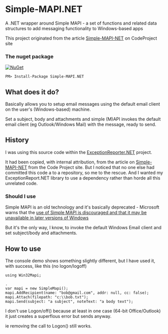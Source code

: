 # Simple-MAPI.NET
A .NET wrapper around Simple MAPI - a set of functions and related data structures to add messaging functionality to Windows-based apps

This project originated from the article [Simple-MAPI-NET](https://www.codeproject.com/Articles/2048/Simple-MAPI-NET) on CodeProject site

### The nuget package
 [![NuGet](https://img.shields.io/nuget/v/Simple-MAPI.NET.svg)](https://www.nuget.org/packages/Simple-MAPI.NET/)
```
PM> Install-Package Simple-MAPI.NET
```

## What does it do?

Basically allows you to setup email messages using the default email client on the user's (Windows-based) machine. 

Set a subject, body and attachments and simple (M)API invokes the default email client (eg Outlook/Windows Mail) with the message, ready to send.

## History

I was using this source code within the [ExceptionReporter.NET](https://github.com/PandaWood/ExceptionReporter.NET) project.

It had been copied, with internal attribution, from the article on [Simple-MAPI-NET](https://www.codeproject.com/Articles/2048/Simple-MAPI-NET) from the Code Project site. But I noticed that no one else had committed this code a to a repository, so me to the rescue. And I wanted my ExceptionReport.NET library to use a dependency rather than horde all this unrelated code.

### Should I use
Simple MAPI is an old technology and it's basically deprecated - Microsoft warns that the [use of Simple MAPI is discouraged and that it may be unavailable in later versions of Windows](https://msdn.microsoft.com/en-us/library/windows/desktop/dd296734(v=vs.85).aspx)

But it's the only way, I know, to invoke the default Windows Email client and set subject/body and attachments.

## How to use

The console demo shows something slightly different, but I have used it, with success, like this (no logon/logoff)
```
using Win32Mapi;

.
var mapi = new SimpleMapi();
mapi.AddRecipient(name: "bob@gmail.com", addr: null, cc: false);
mapi.Attach(filepath: "c:\\bob.txt");
mapi.Send(subject: "a subject", noteText: "a body text");
```

I don't use Logon/off() because at least in one case (64-bit Office/Outlook) it just creates a superflous error but sends anyway.

ie removing the call to Logon() still works.
